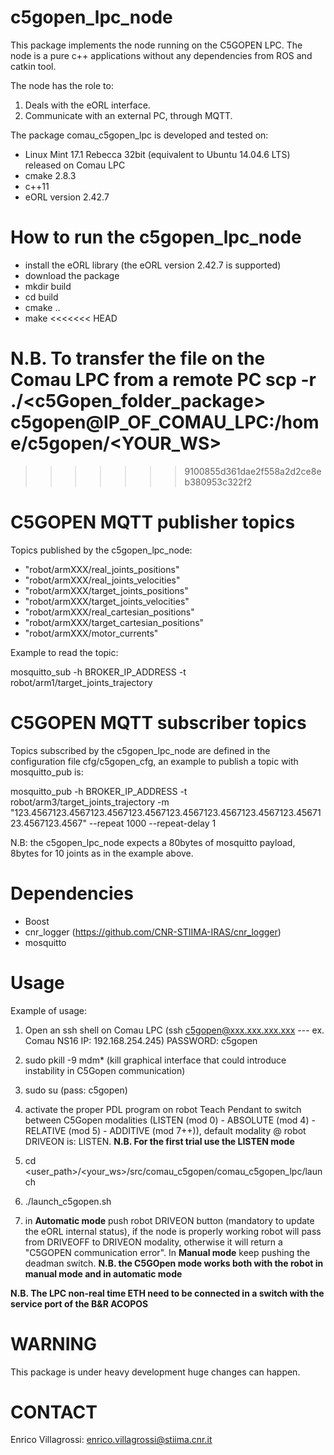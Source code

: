 # c5gopen_lpc_node

This package implements the node running on the C5GOPEN LPC. The node is a pure c++ applications without any dependencies from ROS and catkin tool.

The node has the role to:
1. Deals with the eORL interface.
2. Communicate with an external PC, through MQTT.

The package comau_c5gopen_lpc is developed and tested on:
- Linux Mint 17.1 Rebecca 32bit (equivalent to Ubuntu 14.04.6 LTS) released on Comau LPC
- cmake 2.8.3
- c++11
- eORL version 2.42.7



# How to run the c5gopen_lpc_node
- install the eORL library (the eORL version 2.42.7 is supported)
- download the package
- mkdir build
- cd build
- cmake ..
- make
<<<<<<< HEAD

N.B. To transfer the file on the Comau LPC from a remote PC scp -r ./<c5Gopen_folder_package> c5gopen@IP_OF_COMAU_LPC:/home/c5gopen/<YOUR_WS>
=======
>>>>>>> 9100855d361dae2f558a2d2ce8eb380953c322f2


# C5GOPEN MQTT publisher topics

Topics published by the c5gopen_lpc_node:
- "robot/armXXX/real_joints_positions"
- "robot/armXXX/real_joints_velocities"
- "robot/armXXX/target_joints_positions"
- "robot/armXXX/target_joints_velocities"
- "robot/armXXX/real_cartesian_positions"
- "robot/armXXX/target_cartesian_positions"
- "robot/armXXX/motor_currents"

Example to read the topic:

mosquitto_sub -h BROKER_IP_ADDRESS -t robot/arm1/target_joints_trajectory



# C5GOPEN MQTT subscriber topics

Topics subscribed by the c5gopen_lpc_node are defined in the configuration file cfg/c5gopen_cfg, an example to publish a topic with mosquitto_pub is:

mosquitto_pub -h BROKER_IP_ADDRESS -t robot/arm3/target_joints_trajectory -m "123.4567123.4567123.4567123.4567123.4567123.4567123.4567123.4567123.4567123.4567" --repeat 1000 --repeat-delay 1

N.B: the c5gopen_lpc_node expects a 80bytes of mosquitto payload, 8bytes for 10 joints as in the example above.


# Dependencies

- Boost
- cnr_logger (https://github.com/CNR-STIIMA-IRAS/cnr_logger)
- mosquitto 


# Usage

Example of usage:

1) Open an ssh shell on Comau LPC (ssh c5gopen@xxx.xxx.xxx.xxx --- ex. Comau NS16 IP: 192.168.254.245) PASSWORD: c5gopen

2) sudo pkill -9 mdm* (kill graphical interface that could introduce instability in C5Gopen communication)

3) sudo su (pass: c5gopen)

4) activate the proper PDL program on robot Teach Pendant to switch between C5Gopen modalities (LISTEN (mod 0) - ABSOLUTE (mod 4) - RELATIVE (mod 5) - ADDITIVE (mod 7++)), default modality @ robot DRIVEON is: LISTEN. **N.B. For the first trial use the LISTEN mode** 

5) cd <user_path>/<your_ws>/src/comau_c5gopen/comau_c5gopen_lpc/launch 

6) ./launch_c5gopen.sh

7) in **Automatic mode** push robot DRIVEON button (mandatory to update the eORL internal status), if the node is properly working robot will pass from DRIVEOFF to DRIVEON modality, otherwise it will return a "C5GOPEN communication error". In **Manual mode** keep pushing the deadman switch. **N.B. the C5GOpen mode works both with the robot in manual mode and in automatic mode**


**N.B. The LPC non-real time ETH need to be connected in a switch with the service port of the B&R ACOPOS**


# WARNING

This package is under heavy development huge changes can happen.


# CONTACT
Enrico Villagrossi: enrico.villagrossi@stiima.cnr.it


